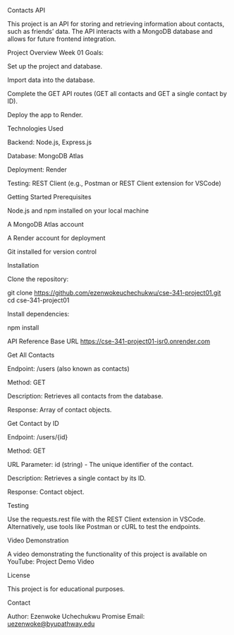Contacts API

This project is an API for storing and retrieving information about contacts, such as friends’ data. The API interacts with a MongoDB database and allows for future frontend integration.

Project Overview
Week 01 Goals:

Set up the project and database.

Import data into the database.

Complete the GET API routes (GET all contacts and GET a single contact by ID).

Deploy the app to Render.

Technologies Used

Backend: Node.js, Express.js

Database: MongoDB Atlas

Deployment: Render

Testing: REST Client (e.g., Postman or REST Client extension for VSCode)

Getting Started
Prerequisites

Node.js and npm installed on your local machine

A MongoDB Atlas account

A Render account for deployment

Git installed for version control

Installation

Clone the repository:

git clone https://github.com/ezenwokeuchechukwu/cse-341-project01.git
cd cse-341-project01


Install dependencies:

npm install

API Reference
Base URL
https://cse-341-project01-isr0.onrender.com

Get All Contacts

Endpoint: /users (also known as contacts)

Method: GET

Description: Retrieves all contacts from the database.

Response: Array of contact objects.

Get Contact by ID

Endpoint: /users/{id}

Method: GET

URL Parameter: id (string) - The unique identifier of the contact.

Description: Retrieves a single contact by its ID.

Response: Contact object.

Testing

Use the requests.rest file with the REST Client extension in VSCode.
Alternatively, use tools like Postman or cURL to test the endpoints.

Video Demonstration

A video demonstrating the functionality of this project is available on YouTube:
Project Demo Video
 <!-- Add your YouTube link here -->

License

This project is for educational purposes.

Contact

Author: Ezenwoke Uchechukwu Promise
Email: uezenwoke@byupathway.edu